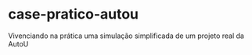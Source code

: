 # case-pratico-autou
Vivenciando  na prática uma simulação simplificada de um projeto real da AutoU
